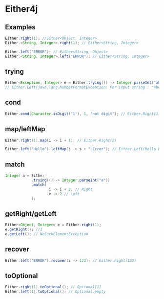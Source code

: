 # Either4j

## Examples

```java
Either.right(1); //Either<Object, Integer>
Either.<String, Integer>.right(1); // Either<String, Integer>
```

```java
Either.left("ERROR"); // Either<String, Object>
Either.<String, Integer>.left("ERROR"); // Either<String, Integer>
```

## trying

```java
Either<Exception, Integer> e = Either.trying(() -> Integer.parseInt("abc"));
// Either.Left(java.lang.NumberFormatException: For input string : "abc")
```

## cond

```java
Either.cond(Character.isDigit('1'), 1, "not digit"); // Either.Right(1)
```

## map/leftMap

```java
Either.right(1).map(i -> i + 1); // Either.Right(2)
```

```java
Either.left("Hello").leftMap(s -> s + " Error"); // Either.Left(Hello Error)
```

## match

```java
Integer a = Either
            .trying(() -> Integer.parseInt("a"))
            .match(
                    i -> i + 2, // Right
                    e -> 2 // Left
            );

```

## getRight/getLeft

```java
Either<Object, Integer> e = Either.right(1);
e.getRight(); //1
e.getLeft(); // NoSuchElementException
```

## recover

```java
Either.left("ERROR").recover(s -> 123); // Either.Right(123)
```

## toOptional

```java
Either.right(1).toOptional(); // Optional[1]
Either.left(1).toOptional(); // Optional.empty
```
